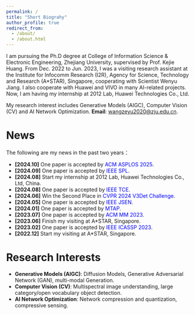 ```yaml
---
permalink: /
title: "Short Biograhy"
author_profile: true
redirect_from: 
  - /about/
  - /about.html
---
```


I am pursuing the Ph.D degree at College of Information Science & Electronic Engineering, Zhejiang University, supervised by Prof. Kejie Huang. From Dec. 2022 to Jun. 2023, I was a visiting research assistant at the Institute for Infocomm Research (I2R), Agency for Science, Technology and Research (A*STAR), Singapore, cooperating with Scientist Wenyu Jiang. I also cooperate with Huawei and VIVO in many AI-related projects. Now, I am having my internship at 2012 Lab, Huawei Technologies Co., Ltd.

My research interest includes Generative Models (AIGC), Computer Vision (CV) and AI Network Optimization. __Email__: wangzeyu2020@zju.edu.cn.

News
======
The following are my news in the past two years：
- __[2024.10]__ One paper is accepted by <font color=Blue>ACM ASPLOS 2025</font>.
- __[2024.09]__ One paper is accepted by <font color=Blue>IEEE SPL</font>.
- __[2024.08]__ Start my internship at 2012 Lab, Huawei Technologies Co., Ltd, China.
- __[2024.08]__ One paper is accepted by <font color=Blue>IEEE TCE</font>.
- __[2024.06]__ Win the Second Place in <font color=Blue>CVPR 2024 V3Det Challenge</font>.
- __[2024.05]__ One paper is accepted by <font color=Blue>IEEE JSEN</font>.
- __[2024.01]__ One paper is accepted by <font color=Blue>MTAP</font>.
- __[2023.07]__ One paper is accepted by <font color=Blue>ACM MM 2023</font>.
- __[2023.06]__ Finish my visiting at A*STAR, Singapore.
- __[2023.02]__ One paper is accepted by <font color=Blue>IEEE ICASSP 2023</font>.
- __[2022.12]__ Start my visiting at A*STAR, Singapore.

Research Interests
======
- __Generative Models (AIGC)__: Diffusion Models, Generative Adversarial Network (GAN), multi-modal Generation.
- __Computer Vision (CV)__: Multispectral image understanding, large category/open vocabulary object detection.
- __AI Network Optimization__: Network compression and quantization, compressive sensing.
